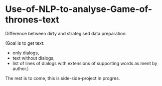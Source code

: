 # Use-of-NLP-to-analyse-Game-of-thrones-text


Difference between dirty and strategised data preparation.

(Goal is to get text:
- only dialogs, 
- text without dialogs,
- list of lines of dialogs with extensions of supporting words as ment by author.)

The rest is to come, this is side-side-project in progres.
